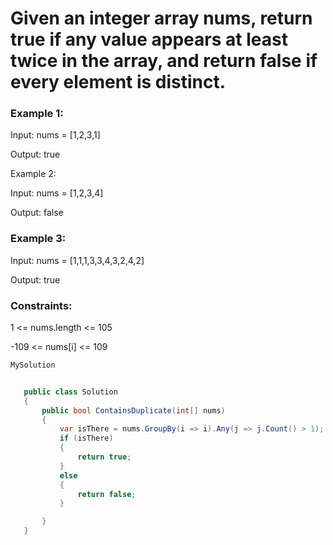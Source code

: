 # Given an integer array nums, return true if any value appears at least twice in the array, and return false if every element is distinct.

 

### Example 1:

Input: nums = [1,2,3,1]

Output: true

Example 2:

Input: nums = [1,2,3,4]

Output: false

### Example 3:

Input: nums = [1,1,1,3,3,4,3,2,4,2]

Output: true
 

### Constraints:

1 <= nums.length <= 105

-109 <= nums[i] <= 109
```csharp
MySolution


   public class Solution
   {
       public bool ContainsDuplicate(int[] nums)
       {
           var isThere = nums.GroupBy(i => i).Any(j => j.Count() > 1);
           if (isThere)
           {
               return true;
           }
           else
           {
               return false;
           }

       }
   }
